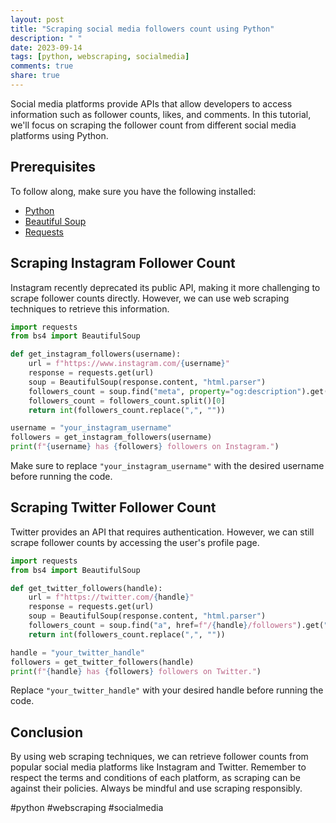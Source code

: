 ```yaml
---
layout: post
title: "Scraping social media followers count using Python"
description: " "
date: 2023-09-14
tags: [python, webscraping, socialmedia]
comments: true
share: true
---
```


Social media platforms provide APIs that allow developers to access information such as follower counts, likes, and comments. In this tutorial, we'll focus on scraping the follower count from different social media platforms using Python.

## Prerequisites
To follow along, make sure you have the following installed:
- [Python](https://www.python.org/downloads/)
- [Beautiful Soup](https://beautiful-soup-4.readthedocs.io/en/latest/)
- [Requests](https://requests.readthedocs.io/en/latest/)

## Scraping Instagram Follower Count
Instagram recently deprecated its public API, making it more challenging to scrape follower counts directly. However, we can use web scraping techniques to retrieve this information.

```python
import requests
from bs4 import BeautifulSoup

def get_instagram_followers(username):
    url = f"https://www.instagram.com/{username}"
    response = requests.get(url)
    soup = BeautifulSoup(response.content, "html.parser")
    followers_count = soup.find("meta", property="og:description").get("content")
    followers_count = followers_count.split()[0]
    return int(followers_count.replace(",", ""))

username = "your_instagram_username"
followers = get_instagram_followers(username)
print(f"{username} has {followers} followers on Instagram.")
```

Make sure to replace `"your_instagram_username"` with the desired username before running the code.

## Scraping Twitter Follower Count
Twitter provides an API that requires authentication. However, we can still scrape follower counts by accessing the user's profile page.

```python
import requests
from bs4 import BeautifulSoup

def get_twitter_followers(handle):
    url = f"https://twitter.com/{handle}"
    response = requests.get(url)
    soup = BeautifulSoup(response.content, "html.parser")
    followers_count = soup.find("a", href=f"/{handle}/followers").get("title")
    return int(followers_count.replace(",", ""))

handle = "your_twitter_handle"
followers = get_twitter_followers(handle)
print(f"{handle} has {followers} followers on Twitter.")
```

Replace `"your_twitter_handle"` with your desired handle before running the code.

## Conclusion
By using web scraping techniques, we can retrieve follower counts from popular social media platforms like Instagram and Twitter. Remember to respect the terms and conditions of each platform, as scraping can be against their policies. Always be mindful and use scraping responsibly.

#python #webscraping #socialmedia